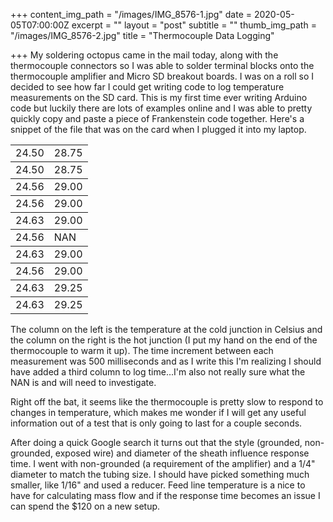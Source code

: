 +++
content_img_path = "/images/IMG_8576-1.jpg"
date = 2020-05-05T07:00:00Z
excerpt = ""
layout = "post"
subtitle = ""
thumb_img_path = "/images/IMG_8576-2.jpg"
title = "Thermocouple Data Logging"

+++
My soldering octopus came in the mail today, along with the thermocouple connectors so I was able to solder terminal blocks onto the thermocouple amplifier and Micro SD breakout boards. I was on a roll so I decided to see how far I could get writing code to log temperature measurements on the SD card. This is my first time ever writing Arduino code but luckily there are lots of examples online and I was able to pretty quickly copy and paste a piece of Frankenstein code together. Here's a snippet of the file that was on the card when I plugged it into my laptop.

<table>

<tbody> <tr> <td>24.50</td> <td>28.75</td> </tr> </tbody>

<tbody> <tr> <td>24.50</td> <td>28.75</td> </tr> </tbody>

<tbody> <tr> <td>24.56</td> <td>29.00</td> </tr> </tbody>

<tbody> <tr> <td>24.56</td> <td>29.00</td> </tr> </tbody>

<tbody> <tr> <td>24.63</td> <td>29.00</td> </tr> </tbody>

<tbody> <tr> <td>24.56</td> <td>NAN</td> </tr> </tbody>

<tbody> <tr> <td>24.63</td> <td>29.00</td> </tr> </tbody>

<tbody> <tr> <td>24.56</td> <td>29.00</td> </tr> </tbody>

<tbody> <tr> <td>24.63</td> <td>29.25</td> </tr> </tbody>

<tbody> <tr> <td>24.63</td> <td>29.25</td> </tr> </tbody>

</table>

The column on the left is the temperature at the cold junction in Celsius and the column on the right is the hot junction (I put my hand on the end of the thermocouple to warm it up). The time increment between each measurement was 500 milliseconds and as I write this I'm realizing I should have added a third column to log time...I'm also not really sure what the NAN is and will need to investigate.

Right off the bat, it seems like the thermocouple is pretty slow to respond to changes in temperature, which makes me wonder if I will get any useful information out of a test that is only going to last for a couple seconds. 

After doing a quick Google search it turns out that the style (grounded, non-grounded, exposed wire) and diameter of the sheath influence response time. I went with non-grounded (a requirement of the amplifier) and a 1/4" diameter to match the tubing size. I should have picked something much smaller, like 1/16" and used a reducer. Feed line temperature is a nice to have for calculating mass flow and if the response time becomes an issue I can spend the $120 on a new setup.